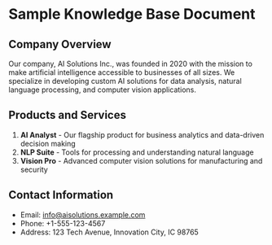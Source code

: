 # Sample Knowledge Base Document

## Company Overview
Our company, AI Solutions Inc., was founded in 2020 with the mission to make artificial intelligence accessible to businesses of all sizes. We specialize in developing custom AI solutions for data analysis, natural language processing, and computer vision applications.

## Products and Services
1. **AI Analyst** - Our flagship product for business analytics and data-driven decision making
2. **NLP Suite** - Tools for processing and understanding natural language
3. **Vision Pro** - Advanced computer vision solutions for manufacturing and security

## Contact Information
- Email: info@aisolutions.example.com
- Phone: +1-555-123-4567
- Address: 123 Tech Avenue, Innovation City, IC 98765
